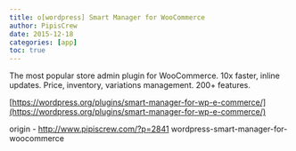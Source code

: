 ```yaml
---
title: o[wordpress] Smart Manager for WooCommerce
author: PipisCrew
date: 2015-12-18
categories: [app]
toc: true
---
```


The most popular store admin plugin for WooCommerce. 10x faster, inline updates. Price, inventory, variations management. 200+ features.

[https://wordpress.org/plugins/smart-manager-for-wp-e-commerce/](https://wordpress.org/plugins/smart-manager-for-wp-e-commerce/)

origin - http://www.pipiscrew.com/?p=2841 wordpress-smart-manager-for-woocommerce
